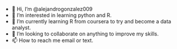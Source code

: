 - 👋 Hi, I’m @alejandrogonzalez009
- 👀 I’m interested in learning python and R. 
- 🌱 I’m currently learning R from coursera to try and become a data analyst. 
- 💞️ I’m looking to collaborate on anything to improve my skills. 
- 📫 How to reach me email or text. 

<!---
alejandrogonzalez009/alejandrogonzalez009 is a ✨ special ✨ repository because its `README.md` (this file) appears on your GitHub profile.
You can click the Preview link to take a look at your changes.
--->
